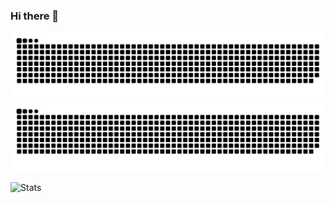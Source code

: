 ### Hi there 👋

![GitHub Snake Light](https://github.com/IMarkoMC/iMarkoMC/blob/output/github-contribution-grid-snake.svg#gh-light-mode-only)
![GitHub Snake dark](https://github.com/IMarkoMC/iMarkoMC/blob/output/github-contribution-grid-snake.svg#gh-dark-mode-only)

![Stats](https://github-readme-stats.vercel.app/api?username=iMarkoMC&count_private=true&show_icons=true&theme=highcontrast)
